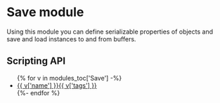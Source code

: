# Save module
Using this module you can define serializable properties of objects and save and
load instances to and from buffers.

## Scripting API
<ul>
{% for v in modules_toc['Save'] -%}
    <li><a href="{{ v['name'] }}.html">{{ v['name'] }}{{ v['tags'] }}</a></li>
{%- endfor %}
</ul>
